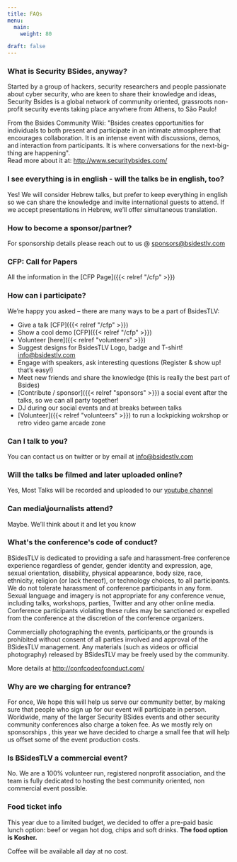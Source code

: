 ```yaml
---
title: FAQs
menu:
  main:
    weight: 80

draft: false
---
```


### What is Security BSides, anyway?

Started by a group of hackers, security researchers and people passionate about cyber security, who are keen to share their knowledge and ideas, Security Bsides is a global network of community oriented, grassroots non-profit security events taking place anywhere from Athens, to São Paulo!

From the Bsides Community Wiki: "Bsides creates opportunities for individuals to both present and participate in an intimate atmosphere that encourages collaboration. It is an intense event with discussions, demos, and interaction from participants. It is where conversations for the next-big-thing are happening".  
Read more about it at: http://www.securitybsides.com/

### I see everything is in english - will the talks be in english, too?

Yes! We will consider Hebrew talks, but prefer to keep everything in english so we can share the knowledge and invite international guests to attend. If we accept presentations in Hebrew, we’ll offer simultaneous translation.

### How to become a sponsor/partner?

For sponsorship details please reach out to us @ sponsors@bsidestlv.com

### CFP: Call for Papers

All the information in the [CFP Page]({{< relref "/cfp" >}})

### How can i participate?

We’re happy you asked – there are many ways to be a part of BsidesTLV:

* Give a talk [CFP]({{< relref "/cfp" >}})
* Show a cool demo [CFP]({{< relref "/cfp" >}})
* Volunteer [here]({{< relref "volunteers" >}})
* Suggest designs for BsidesTLV Logo, badge and T-shirt! info@bsidestlv.com
* Engage with speakers, ask interesting questions (Register & show up! that’s easy!)
* Meet new friends and share the knowledge (this is really the best part of Bsides)
* [Contribute / sponsor]({{< relref "sponsors" >}}) a social event after the talks, so we can all party together!
* DJ during our social events and at breaks between talks
* [Volunteer]({{< relref "volunteers" >}}) to run a lockpicking wokrshop or retro video game arcade zone


### Can I talk to you?

You can contact us on twitter or by email at info@bsidestlv.com

### Will the talks be filmed and later uploaded online?

Yes, Most Talks will be recorded and uploaded to our [youtube channel](https://www.youtube.com/channel/UCKcGZ)

### Can media\journalists attend?

Maybe. We’ll think about it and let you know

### What's the conference's code of conduct?

BSidesTLV is dedicated to providing a safe and harassment-free conference experience regardless of gender, gender identity and expression, age, sexual orientation, disability, physical appearance, body size, race, ethnicity, religion (or lack thereof), or technology choices, to all participants. We do not tolerate harassment of conference participants in any form. Sexual language and imagery is not appropriate for any conference venue, including talks, workshops, parties, Twitter and any other online media. Conference participants violating these rules may be sanctioned or expelled from the conference at the discretion of the conference organizers.

Commercially photographing the events, participants,or the grounds is prohibited without consent of all parties involved and approval of the BSidesTLV management. Any materials (such as videos or official photography) released by BSidesTLV may be freely used by the community.

More details at http://confcodeofconduct.com/

### Why are we charging for entrance?

For once, We hope this will help us serve our community better, by making sure that people who sign up for our event will participate in person.  Worldwide, many of the larger Security BSides events and other security community conferences also charge a token fee. As we mostly rely on sponsorships , this year we have decided to charge a small fee that will help us offset some of the event production costs. 

### Is BSidesTLV a commercial event?

No. We are a 100% volunteer run, registered nonprofit association, and the team is fully dedicated to hosting the best community oriented, non commercial event possible. 

### Food ticket info

This year due to a limited budget, we decided to offer a pre-paid basic lunch option: beef or vegan hot dog, chips and soft drinks. **The food option  is Kosher.**

Coffee will be available all day at no cost.